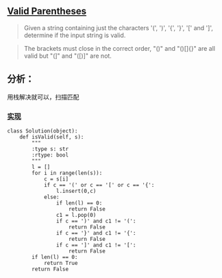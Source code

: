 ## [Valid Parentheses](https://leetcode.com/problems/valid-parentheses/#/description)

>Given a string containing just the characters '(', ')', '{', '}', '[' and ']', determine if the input string is valid.

>The brackets must close in the correct order, "()" and "()[]{}" are all valid but "(]" and "([)]" are not.

## 分析：

用栈解决就可以，扫描匹配

### [实现](../sourcecode/ValidParentheses.py)
```
class Solution(object):
    def isValid(self, s):
        """
        :type s: str
        :rtype: bool
        """
        l = []
        for i in range(len(s)):
            c = s[i]
            if c == '(' or c == '[' or c == '{':
                l.insert(0,c)
            else:
                if len(l) == 0:
                    return False
                c1 = l.pop(0)
                if c == ')' and c1 != '(':
                    return False
                if c == '}' and c1 != '{':
                    return False
                if c == ']' and c1 != '[':
                    return False
        if len(l) == 0:
            return True
        return False
```
